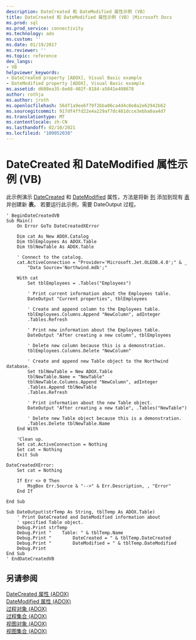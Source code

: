 ```yaml
---
description: DateCreated 和 DateModified 属性示例 (VB)
title: DateCreated 和 DateModified 属性示例 (VB) |Microsoft Docs
ms.prod: sql
ms.prod_service: connectivity
ms.technology: ado
ms.custom: ''
ms.date: 01/19/2017
ms.reviewer: ''
ms.topic: reference
dev_langs:
- VB
helpviewer_keywords:
- DateCreated property [ADOX], Visual Basic example
- DateModified property [ADOX], Visual Basic example
ms.assetid: d608ea35-6e68-402f-8184-a5041e408678
author: rothja
ms.author: jroth
ms.openlocfilehash: 56df1a9ee6f79f2bba06ca4d4c0e8a2e62942b62
ms.sourcegitcommit: 917df4ffd22e4a229af7dc481dcce3ebba0aa4d7
ms.translationtype: MT
ms.contentlocale: zh-CN
ms.lasthandoff: 02/10/2021
ms.locfileid: "100052038"
---
```

# <a name="datecreated-and-datemodified-properties-example-vb"></a>DateCreated 和 DateModified 属性示例 (VB)
此示例演示 [DateCreated](./datecreated-property-adox.md) 和 [DateModified](./datemodified-property-adox.md) 属性，方法是将新 [列](./column-object-adox.md) 添加到现有 [表](./table-object-adox.md) 并创建新 **表**。 若要运行此示例，需要 DateOutput 过程。  
  
```  
' BeginDateCreatedVB  
Sub Main()  
    On Error GoTo DateCreatedXError  
  
    Dim cat As New ADOX.Catalog  
    Dim tblEmployees As ADOX.Table  
    Dim tblNewTable As ADOX.Table  
  
    ' Connect to the catalog.  
    cat.ActiveConnection = "Provider='Microsoft.Jet.OLEDB.4.0';" & _  
        "Data Source='Northwind.mdb';"  
  
    With cat  
        Set tblEmployees = .Tables("Employees")  
  
        ' Print current information about the Employees table.  
        DateOutput "Current properties", tblEmployees  
  
        ' Create and append column to the Employees table.  
        tblEmployees.Columns.Append "NewColumn", adInteger  
        .Tables.Refresh  
  
        ' Print new information about the Employees table.  
        DateOutput "After creating a new column", tblEmployees  
  
        ' Delete new column because this is a demonstration.  
        tblEmployees.Columns.Delete "NewColumn"  
  
        ' Create and append new Table object to the Northwind database.  
        Set tblNewTable = New ADOX.Table  
        tblNewTable.Name = "NewTable"  
        tblNewTable.Columns.Append "NewColumn", adInteger  
        .Tables.Append tblNewTable  
        .Tables.Refresh  
  
        ' Print information about the new Table object.  
        DateOutput "After creating a new table", .Tables("NewTable")  
  
        ' Delete new Table object because this is a demonstration.  
        .Tables.Delete tblNewTable.Name  
    End With  
  
    'Clean up.  
    Set cat.ActiveConnection = Nothing  
    Set cat = Nothing  
    Exit Sub  
  
DateCreatedXError:  
    Set cat = Nothing  
  
    If Err <> 0 Then  
        MsgBox Err.Source & "-->" & Err.Description, , "Error"  
    End If  
  
End Sub  
  
Sub DateOutput(strTemp As String, tblTemp As ADOX.Table)  
    ' Print DateCreated and DateModified information about  
    ' specified Table object.  
    Debug.Print strTemp  
    Debug.Print "    Table: " & tblTemp.Name  
    Debug.Print "        DateCreated = " & tblTemp.DateCreated  
    Debug.Print "        DateModified = " & tblTemp.DateModified  
    Debug.Print  
End Sub  
' EndDateCreatedVB  
```  
  
## <a name="see-also"></a>另请参阅  
 [DateCreated 属性 (ADOX) ](./datecreated-property-adox.md)   
 [DateModified 属性 (ADOX) ](./datemodified-property-adox.md)   
 [过程对象 (ADOX) ](./procedure-object-adox.md)   
 [过程集合 (ADOX) ](./procedures-collection-adox.md)   
 [视图对象 (ADOX) ](./view-object-adox.md)   
 [视图集合 (ADOX)](./views-collection-adox.md)